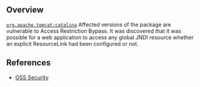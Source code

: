 ## Overview
[`org.apache.tomcat:catalina`](http://search.maven.org/#search%7Cga%7C1%7Ca%3A%22catalina%22)
Affected versions of the package are vulnerable to Access Restriction Bypass. It was discovered that it was possible for a web application to access any global JNDI resource whether an explicit ResourceLink had been configured or not.

## References
- [OSS Security](http://seclists.org/oss-sec/2016/q4/257)
